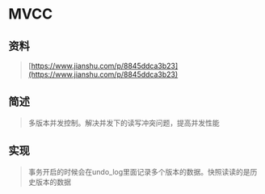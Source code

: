 # MVCC

## 资料

> [https://www.jianshu.com/p/8845ddca3b23](https://www.jianshu.com/p/8845ddca3b23)

## 简述

> 多版本并发控制。解决并发下的读写冲突问题，提高并发性能

## 实现

> 事务开启的时候会在undo\_log里面记录多个版本的数据。快照读读的是历史版本的数据



